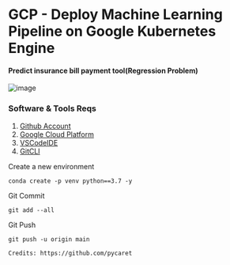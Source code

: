 # GCP - Deploy Machine Learning Pipeline on Google Kubernetes Engine
#### Predict insurance bill payment tool(Regression Problem)
![image](https://github.com/rtdjin3000/insurance_bill_predict/assets/42611408/29364f8d-d23b-4a44-8104-23d4d4c5489f)


### Software & Tools Reqs
1. [Github Account](https://github.com)
2. [Google Cloud Platform](https://console.cloud.google.com/welcome?project=kubernets-test-397102)
3. [VSCodeIDE](https://code.visualstudio.com/)
4. [GitCLI](https://git-scm.com/book/en/v2/Getting-Started-The-Command-Line)

Create a new environment 
```
conda create -p venv python==3.7 -y
```

Git Commit
```
git add --all

```
Git Push
```
git push -u origin main

Credits: https://github.com/pycaret
